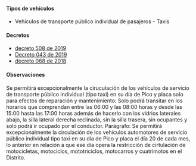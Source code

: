 #### Tipos de vehículos

- Vehículos de transporte público individual de pasajeros - Taxis

#### Decretos

- [decreto 508 de 2019](https://www.santamarta.gov.co/sites/default/files/decreto_508_de_4_dic_2019.pdf)
- [Decreto 043 de 2019](https://pyphoy.s3.amazonaws.com/docs/santa-marta/decreto-043-de-2019.pdf)
- [decreto 068 de 2018](https://pyphoy.s3.amazonaws.com/docs/santa-marta/decreto-068-de-2018.pdf)

#### Observaciones

Se permitirá excepcionalmente la ciruculación de los vehículos de servicio de transporte público individual (tipo taxi) en su día de Pico y placa solo para efectos de reparación y mantenimiento: Solo podrá transitar en los horarios que comprendan entre las 06:00 y las 08:00 horas y desde las 15:00 hasta las 17:00 horas además de hacerlo con los vidrios laterales abajo, la silla lateral derecha reclinada, sin la silla trasera, sin ocupantes y solo podrá ir ocupado por el conductor. Parágrafo: Se permitirá excepcionalmente la circulación de los vehículos automotores de servicio público individual tipo taxi en su día de Pico y placa el día 20 de cada mes, lo anterior en relación a que ese día opera la restricción de cirtulación de motocicletas, motociclos, mototriciclos, motocarros y cuatrimotos en el Distrito.
